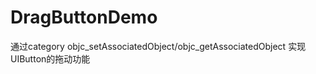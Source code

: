 DragButtonDemo
==============
通过category objc_setAssociatedObject/objc_getAssociatedObject 实现UIButton的拖动功能

